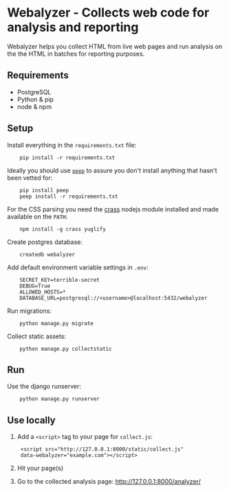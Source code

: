 Webalyzer - Collects web code for analysis and reporting
========================================================

Webalyzer helps you collect HTML from live web pages and run analysis
on the the HTML in batches for reporting purposes.


Requirements
------------

* PostgreSQL
* Python & pip
* node & npm

Setup
-----

Install everything in the `requirements.txt` file:

        pip install -r requirements.txt

Ideally you should use [`peep`](https://pypi.python.org/pypi/peep) to
assure you don't install anything that hasn't been vetted for:

        pip install peep
        peep install -r requirements.txt

For the CSS parsing you need the [crass](https://github.com/mattbasta/crass) nodejs module installed
and made available on the `PATH`:

        npm install -g crass yuglify

Create postgres database:

        createdb webalyzer

Add default environment variable settings in `.env`:
        
        SECRET_KEY=terrible-secret
        DEBUG=True
        ALLOWED_HOSTS=*
        DATABASE_URL=postgresql://<username>@localhost:5432/webalyzer

Run migrations:

        python manage.py migrate

Collect static assets:

        python manage.py collectstatic

Run
---

Use the django runserver:

        python manage.py runserver

Use locally
-----------

1. Add a `<script>` tag to your page for `collect.js`:

        <script src="http://127.0.0.1:8000/static/collect.js"
        data-webalyzer="example.com"></script>

2. Hit your page(s)

3. Go to the collected analysis page: http://127.0.0.1:8000/analyzer/


